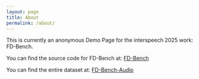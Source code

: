 ```yaml
---
layout: page
title: About
permalink: /about/
---
```


This is currently an anonymous Demo Page for the interspeech 2025 work: FD-Bench.

You can find the source code for FD-Bench at:
[FD-Bench](https://github.com/pengyizhou/FD-Bench)

You can find the entire dataset at:
[FD-Bench-Audio](https://huggingface.co/collections/pengyizhou/fd-bench-audio-68674bd6de6feea91ba3ce37)


